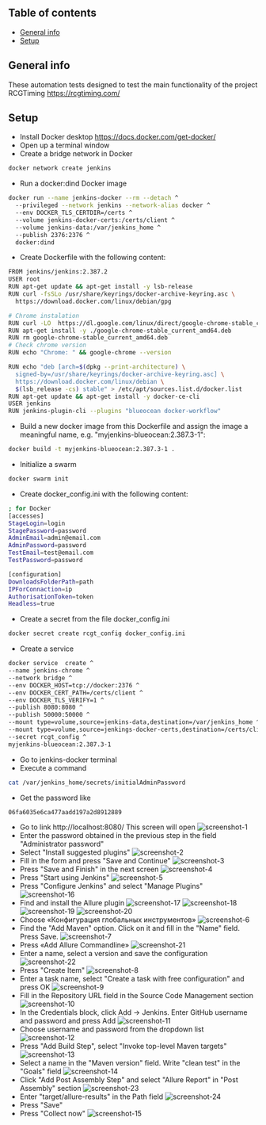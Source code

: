 ## Table of contents
* [General info](#general-info)
* [Setup](#setup)

## General info
These automation tests designed to test the main functionality of the project RCGTiming https://rcgtiming.com/
	
## Setup

* Install Docker desktop https://docs.docker.com/get-docker/
* Open up a terminal window
* Create a bridge network in Docker
```bash
docker network create jenkins
```
* Run a docker:dind Docker image
```bash
docker run --name jenkins-docker --rm --detach ^
  --privileged --network jenkins --network-alias docker ^
  --env DOCKER_TLS_CERTDIR=/certs ^
  --volume jenkins-docker-certs:/certs/client ^
  --volume jenkins-data:/var/jenkins_home ^
  --publish 2376:2376 ^
  docker:dind
```
* Create Dockerfile with the following content:
```bash
FROM jenkins/jenkins:2.387.2
USER root
RUN apt-get update && apt-get install -y lsb-release
RUN curl -fsSLo /usr/share/keyrings/docker-archive-keyring.asc \
  https://download.docker.com/linux/debian/gpg

# Chrome instalation 
RUN curl -LO  https://dl.google.com/linux/direct/google-chrome-stable_current_amd64.deb
RUN apt-get install -y ./google-chrome-stable_current_amd64.deb
RUN rm google-chrome-stable_current_amd64.deb
# Check chrome version
RUN echo "Chrome: " && google-chrome --version

RUN echo "deb [arch=$(dpkg --print-architecture) \
  signed-by=/usr/share/keyrings/docker-archive-keyring.asc] \
  https://download.docker.com/linux/debian \
  $(lsb_release -cs) stable" > /etc/apt/sources.list.d/docker.list
RUN apt-get update && apt-get install -y docker-ce-cli
USER jenkins
RUN jenkins-plugin-cli --plugins "blueocean docker-workflow"
```
* Build a new docker image from this Dockerfile and assign the image a meaningful name, e.g. "myjenkins-blueocean:2.387.3-1":
```bash
docker build -t myjenkins-blueocean:2.387.3-1 .
```
* Initialize a swarm
```bash
docker swarm init
```
* Create docker_config.ini with the following content:
```bash
; for Docker
[accesses]
StageLogin=login
StagePassword=password
AdminEmail=admin@email.com
AdminPassword=password
TestEmail=test@email.com
TestPassword=password

[configuration]
DownloadsFolderPath=path
IPForConnaction=ip
AuthorisationToken=token
Headless=true
```
* Create a secret from the file docker_config.ini
```bash
docker secret create rcgt_config docker_config.ini
```
* Create a service 
```bash
docker service  create ^
--name jenkins-chrome ^
--network bridge ^
--env DOCKER_HOST=tcp://docker:2376 ^
--env DOCKER_CERT_PATH=/certs/client ^
--env DOCKER_TLS_VERIFY=1 ^
--publish 8080:8080 ^
--publish 50000:50000 ^
--mount type=volume,source=jenkins-data,destination=/var/jenkins_home ^
--mount type=volume,source=jenkings-docker-certs,destination=/certs/client:ro ^
--secret rcgt_config ^
myjenkins-blueocean:2.387.3-1
```
* Go to jenkins-docker terminal
* Execute a command
```bash
cat /var/jenkins_home/secrets/initialAdminPassword
```
* Get the password like 
```bash
06fa6035e6ca477aadd197a2d8912889
```
* Go to link http://localhost:8080/ This screen will open
![screenshot-1](https://github.com/moni-lilu/RCGTiming/blob/main/screenshots/screenshot-1.png)
* Enter the password obtained in the previous step in the field "Administrator password"
* Select "Install suggested plugins"
![screenshot-2](https://github.com/moni-lilu/RCGTiming/blob/main/screenshots/screenshot-2.png)
* Fill in the form and press "Save and Continue"
![screenshot-3](https://github.com/moni-lilu/RCGTiming/blob/main/screenshots/screenshot-3.png)
* Press "Save and Finish" in the next screen
![screenshot-4](https://github.com/moni-lilu/RCGTiming/blob/main/screenshots/screenshot-4.png)
* Press "Start using Jenkins"
![screenshot-5](https://github.com/moni-lilu/RCGTiming/blob/main/screenshots/screenshot-5.png)
* Press "Configure Jenkins" and select "Manage Plugins"
![screenshot-16](https://github.com/moni-lilu/RCGTiming/blob/main/screenshots/screenshot-16.png)
* Find and install the Allure plugin
![screenshot-17](https://github.com/moni-lilu/RCGTiming/blob/main/screenshots/screenshot-17.png)
![screenshot-18](https://github.com/moni-lilu/RCGTiming/blob/main/screenshots/screenshot-18.png)
![screenshot-19](https://github.com/moni-lilu/RCGTiming/blob/main/screenshots/screenshot-19.png)
![screenshot-20](https://github.com/moni-lilu/RCGTiming/blob/main/screenshots/screenshot-20.png)
* Choose «Конфигурация глобальных инструментов»
![screenshot-6](https://github.com/moni-lilu/RCGTiming/blob/main/screenshots/screenshot-6.png)
* Find the "Add Maven" option. Click on it and fill in the "Name" field. Press Save.
![screenshot-7](https://github.com/moni-lilu/RCGTiming/blob/main/screenshots/screenshot-7.png)
* Press «Add Allure Commandline»
![screenshot-21](https://github.com/moni-lilu/RCGTiming/blob/main/screenshots/screenshot-21.png)
* Enter a name, select a version and save the configuration
![screenshot-22](https://github.com/moni-lilu/RCGTiming/blob/main/screenshots/screenshot-22.png)
* Press "Create Item"
![screenshot-8](https://github.com/moni-lilu/RCGTiming/blob/main/screenshots/screenshot-8.png)
* Enter a task name, select "Create a task with free configuration" and press OK
![screenshot-9](https://github.com/moni-lilu/RCGTiming/blob/main/screenshots/screenshot-9.png)
* Fill in the Repository URL field in the Source Code Management section
![screenshot-10](https://github.com/moni-lilu/RCGTiming/blob/main/screenshots/screenshot-10.png)
* In the Credentials block, click Add → Jenkins. Enter GitHub username and password and press Add
![screenshot-11](https://github.com/moni-lilu/RCGTiming/blob/main/screenshots/screenshot-11.png)
* Choose username and password from the dropdown list
![screenshot-12](https://github.com/moni-lilu/RCGTiming/blob/main/screenshots/screenshot-12.png)
* Press "Add Build Step", select "Invoke top-level Maven targets"
![screenshot-13](https://github.com/moni-lilu/RCGTiming/blob/main/screenshots/screenshot-13.png)
* Select a name in the "Maven version" field. Write "clean test" in the "Goals" field
![screenshot-14](https://github.com/moni-lilu/RCGTiming/blob/main/screenshots/screenshot-14.png)
* Click "Add Post Assembly Step" and select "Allure Report" in "Post Assembly" section
![screenshot-23](https://github.com/moni-lilu/RCGTiming/blob/main/screenshots/screenshot-23.png)
* Enter "target/allure-results" in the Path field
![screenshot-24](https://github.com/moni-lilu/RCGTiming/blob/main/screenshots/screenshot-24.png)
* Press "Save"
* Press "Collect now"
![screenshot-15](https://github.com/moni-lilu/RCGTiming/blob/main/screenshots/screenshot-15.png)
